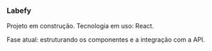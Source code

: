 ### Labefy

Projeto em construção.
Tecnologia em uso: React.

Fase atual: estruturando os componentes e a integração com a API.